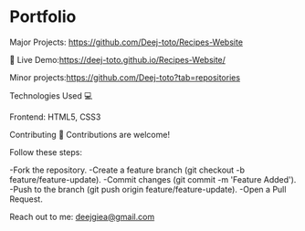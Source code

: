 # Portfolio
Major Projects: https://github.com/Deej-toto/Recipes-Website
 
  🔗 Live Demo:https://deej-toto.github.io/Recipes-Website/

Minor projects:https://github.com/Deej-toto?tab=repositories


Technologies Used 💻

Frontend: HTML5, CSS3

Contributing 🤝
Contributions are welcome! 

Follow these steps:

-Fork the repository.
-Create a feature branch (git checkout -b feature/feature-update).
-Commit changes (git commit -m 'Feature Added').
-Push to the branch (git push origin feature/feature-update).
-Open a Pull Request.

Reach out to me: deejgiea@gmail.com

